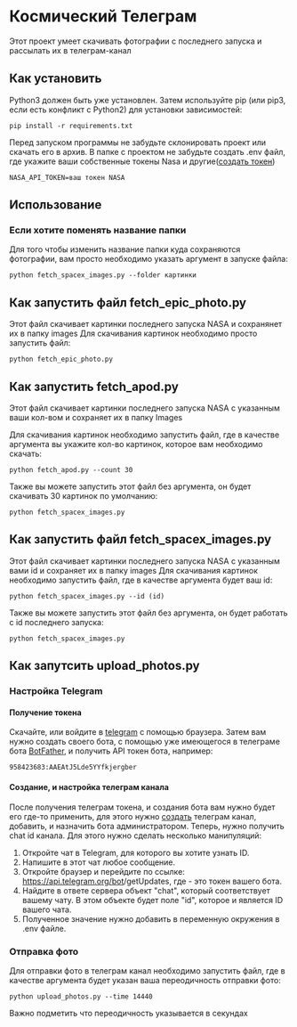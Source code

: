# Космический Телеграм

Этот проект умеет скачивать фотографии с последнего запуска и рассылать их в телеграм-канал

## Как установить

Python3 должен быть уже установлен. Затем используйте pip (или pip3, если есть конфликт с Python2) для установки зависимостей:

`pip install -r requirements.txt`

Перед запуском программы не забудьте склонировать проект или скачать его в архив. В папке с проектом не забудьте создать .env файл, где укажите ваши собственные токены Nasa и другие([создать токен](https://api.nasa.gov))

`NASA_API_TOKEN=ваш токен NASA`

## Использование

### Если хотите поменять название папки

Для того чтобы изменить название папки куда сохраняются фотографии, вам просто необходимо указать аргумент в запуске файла:

`python fetch_spacex_images.py --folder картинки`

## Как запустить файл fetch_epic_photo.py

Этот файл скачивает картинки последнего запуска NASA и сохранянет их в папку images Для скачивания картинок необходимо просто запустить файл:

`python fetch_epic_photo.py`

## Как запустить fetch_apod.py

Этот файл скачивает картинки последнего запуска NASA с указанным ваши кол-вом и сохраняет их в папку Images

Для скачивания картинок необходимо запустить файл, где в качестве аргумента вы укажите кол-во картинок, которое вам необходимо скачать:

`python fetch_apod.py --count 30`

Также вы можете запустить этот файл без аргумента, он будет скачивать 30 картинок по умолчанию:

`python fetch_spacex_images.py`

## Как запустить файл fetch_spacex_images.py

Этот файл скачивает картинки последнего запуска NASA с указанным вами id и сохраняет их в папку images
Для скачивания картинок необходимо запустить файл, где в качестве аргумента будет ваш id:

`python fetch_spacex_images.py --id (id)`

Также вы можете запустить этот файл без аргумента, он будет работать с id последнего запуска:

`python fetch_spacex_images.py`

## Как запутсить upload_photos.py

### Настройка Telegram

#### Получение токена

Скачайте, или войдите в [telegram](https://web.telegram.im) с помощью браузера. Затем вам нужно создать своего бота, с помощью уже имеющегося в телеграме бота [BotFather](https://t.me/BotFather), и получить API токен бота, например:

`958423683:AAEAtJ5Lde5YYfkjergber`

#### Создание, и настройка телеграм канала

После получения телеграм токена, и создания бота вам нужно будет его где-то применить, для этого нужно [создать](https://skillbox.ru/media/marketing/kak-sozdat-kanal-v-telegram-so-smartfona-i-s-desktopa-instruktsiya-so-skrinshotami/) телеграм канал, добавить, и назначить бота администратором.
Теперь, нужно получить chat id канала. Для этого нужно сделать несколько манипуляций:
1. Откройте чат в Telegram, для которого вы хотите узнать ID.
2. Напишите в этот чат любое сообщение.
3. Откройте браузер и перейдите по ссылке: https://api.telegram.org/bot<token>/getUpdates, где <token> - это токен вашего бота.
4. Найдите в ответе сервера объект "chat", который соответствует вашему чату. В этом объекте будет поле "id", которое и является ID вашего чата.
5. Полученное значение нужно добавить в переменную окружения в .env файле.

### Отправка фото

Для отправки фото в телеграм канал необходимо запустить файл, где в качестве аргумента будет указан ваша переодичность отправки фото:

`python upload_photos.py --time 14440`

Важно подметить что переодичность указывается в секундах
